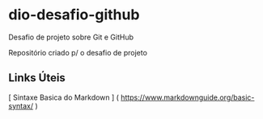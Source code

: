 # dio-desafio-github
Desafio de projeto sobre Git e GitHub

Repositório criado p/ o desafio de projeto

## Links Úteis
[ Sintaxe Basica do Markdown ] ( https://www.markdownguide.org/basic-syntax/ )
